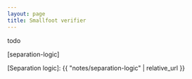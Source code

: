 ```yaml
---
layout: page
title: Smallfoot verifier
---
```


todo

[separation-logic]

[Separation logic]: {{ "notes/separation-logic" | relative_url }}
